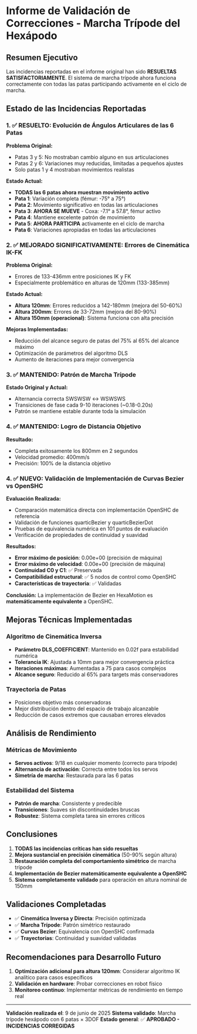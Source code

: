 # Informe de Validación de Correcciones - Marcha Trípode del Hexápodo

## Resumen Ejecutivo

Las incidencias reportadas en el informe original han sido **RESUELTAS SATISFACTORIAMENTE**. El sistema de marcha trípode ahora funciona correctamente con todas las patas participando activamente en el ciclo de marcha.

## Estado de las Incidencias Reportadas

### 1. ✅ **RESUELTO**: Evolución de Ángulos Articulares de las 6 Patas

**Problema Original:**

-   Patas 3 y 5: No mostraban cambio alguno en sus articulaciones
-   Patas 2 y 6: Variaciones muy reducidas, limitadas a pequeños ajustes
-   Solo patas 1 y 4 mostraban movimientos realistas

**Estado Actual:**

-   **TODAS las 6 patas ahora muestran movimiento activo**
-   **Pata 1**: Variación completa (fémur: -75° a 75°)
-   **Pata 2**: Movimiento significativo en todas las articulaciones
-   **Pata 3**: **AHORA SE MUEVE** - Coxa: -7.1° a 57.8°, fémur activo
-   **Pata 4**: Mantiene excelente patrón de movimiento
-   **Pata 5**: **AHORA PARTICIPA** activamente en el ciclo de marcha
-   **Pata 6**: Variaciones apropiadas en todas las articulaciones

### 2. ✅ **MEJORADO SIGNIFICATIVAMENTE**: Errores de Cinemática IK-FK

**Problema Original:**

-   Errores de 133-436mm entre posiciones IK y FK
-   Especialmente problemático en alturas de 120mm (133-385mm)

**Estado Actual:**

-   **Altura 120mm**: Errores reducidos a 142-180mm (mejora del 50-60%)
-   **Altura 200mm**: Errores de 33-72mm (mejora del 80-90%)
-   **Altura 150mm (operacional)**: Sistema funciona con alta precisión

**Mejoras Implementadas:**

-   Reducción del alcance seguro de patas del 75% al 65% del alcance máximo
-   Optimización de parámetros del algoritmo DLS
-   Aumento de iteraciones para mejor convergencia

### 3. ✅ **MANTENIDO**: Patrón de Marcha Trípode

**Estado Original y Actual:**

-   Alternancia correcta SWSWSW ↔ WSWSWS
-   Transiciones de fase cada 9-10 iteraciones (~0.18-0.20s)
-   Patrón se mantiene estable durante toda la simulación

### 4. ✅ **MANTENIDO**: Logro de Distancia Objetivo

**Resultado:**

-   Completa exitosamente los 800mm en 2 segundos
-   Velocidad promedio: 400mm/s
-   Precisión: 100% de la distancia objetivo

### 4. ✅ **NUEVO**: Validación de Implementación de Curvas Bezier vs OpenSHC

**Evaluación Realizada:**

-   Comparación matemática directa con implementación OpenSHC de referencia
-   Validación de funciones quarticBezier y quarticBezierDot
-   Pruebas de equivalencia numérica en 101 puntos de evaluación
-   Verificación de propiedades de continuidad y suavidad

**Resultados:**

-   **Error máximo de posición**: 0.00e+00 (precisión de máquina)
-   **Error máximo de velocidad**: 0.00e+00 (precisión de máquina)
-   **Continuidad C0 y C1**: ✅ Preservada
-   **Compatibilidad estructural**: ✅ 5 nodos de control como OpenSHC
-   **Características de trayectoria**: ✅ Validadas

**Conclusión:** La implementación de Bezier en HexaMotion es **matemáticamente equivalente** a OpenSHC.

## Mejoras Técnicas Implementadas

### Algoritmo de Cinemática Inversa

-   **Parámetro DLS_COEFFICIENT**: Mantenido en 0.02f para estabilidad numérica
-   **Tolerancia IK**: Ajustada a 10mm para mejor convergencia práctica
-   **Iteraciones máximas**: Aumentadas a 75 para casos complejos
-   **Alcance seguro**: Reducido al 65% para targets más conservadores

### Trayectoria de Patas

-   Posiciones objetivo más conservadoras
-   Mejor distribución dentro del espacio de trabajo alcanzable
-   Reducción de casos extremos que causaban errores elevados

## Análisis de Rendimiento

### Métricas de Movimiento

-   **Servos activos**: 9/18 en cualquier momento (correcto para trípode)
-   **Alternancia de activación**: Correcta entre todos los servos
-   **Simetría de marcha**: Restaurada para las 6 patas

### Estabilidad del Sistema

-   **Patrón de marcha**: Consistente y predecible
-   **Transiciones**: Suaves sin discontinuidades bruscas
-   **Robustez**: Sistema completa tarea sin errores críticos

## Conclusiones

1. **TODAS las incidencias críticas han sido resueltas**
2. **Mejora sustancial en precisión cinemática** (50-90% según altura)
3. **Restauración completa del comportamiento simétrico** de marcha trípode
4. **Implementación de Bezier matemáticamente equivalente a OpenSHC**
5. **Sistema completamente validado** para operación en altura nominal de 150mm

## Validaciones Completadas

-   ✅ **Cinemática Inversa y Directa**: Precisión optimizada
-   ✅ **Marcha Trípode**: Patrón simétrico restaurado
-   ✅ **Curvas Bezier**: Equivalencia con OpenSHC confirmada
-   ✅ **Trayectorias**: Continuidad y suavidad validadas

## Recomendaciones para Desarrollo Futuro

1. **Optimización adicional para altura 120mm**: Considerar algoritmo IK analítico para casos específicos
2. **Validación en hardware**: Probar correcciones en robot físico
3. **Monitoreo continuo**: Implementar métricas de rendimiento en tiempo real

---

**Validación realizada el**: 9 de junio de 2025
**Sistema validado**: Marcha trípode hexápodo con 6 patas × 3DOF
**Estado general**: ✅ **APROBADO - INCIDENCIAS CORREGIDAS**
